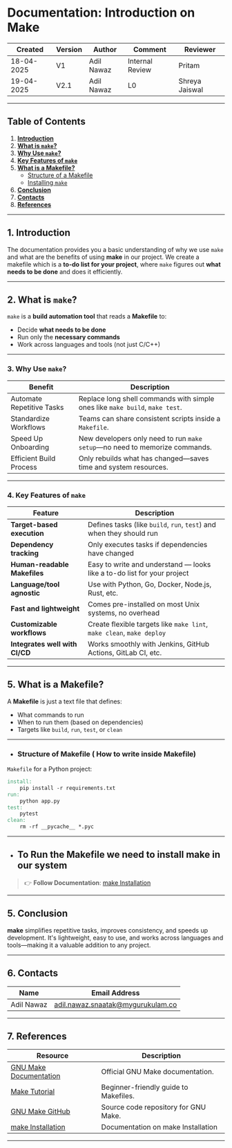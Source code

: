 
#  Documentation: Introduction on Make


| Created     | Version | Author        | Comment             | Reviewer         |
|-------------|---------|---------------|---------------------|------------------|
| 18-04-2025  | V1    | Adil Nawaz    |Internal Review      | Pritam           |
| 19-04-2025  | V2.1    | Adil Nawaz    |L0     | Shreya Jaiswal           |
---




##  Table of Contents

1. [**Introduction**](#1-introduction)  
2. [**What is `make`?**](#2-what-is-make)  
3. [**Why Use `make`?**](#3-why-use-make)  
4. [**Key Features of `make`**](#4-key-features-of-make)  
5. [**What is a Makefile?**](#5-what-is-a-makefile)  
   - [Structure of a Makefile](#structure-of-makefile--how-to-write-inside-makefile)  
   - [Installing `make`](#to-run-the-makefile-we-need-to-install-make-in-our-system)  
6. [**Conclusion**](#5-conclusion)  
7. [**Contacts**](#6-contacts)  
8. [**References**](#7-references)  

---


##  1. **Introduction**
The documentation provides you a basic understanding of why we use `make` and what are the benefits of using **make** in our project. We create a makefile which is a **to-do list for your project**, where `make` figures out **what needs to be done** and does it efficiently.

---

## 2. What is `make`?
`make` is a **build automation tool** that reads a **Makefile** to:
- Decide **what needs to be done**
- Run only the **necessary commands**
- Work across languages and tools (not just C/C++)

---



### 3. **Why Use `make`?**

| Benefit                        | Description                                                                 |
|-------------------------------|-----------------------------------------------------------------------------|
|  Automate Repetitive Tasks  | Replace long shell commands with simple ones like `make build`, `make test`. |
|  Standardize Workflows      | Teams can share consistent scripts inside a `Makefile`.                     |
|  Speed Up Onboarding        | New developers only need to run `make setup`—no need to memorize commands.  |
|  Efficient Build Process     | Only rebuilds what has changed—saves time and system resources.             |

---




### 4. **Key Features of `make`**

| Feature                     | Description                                                                 |
|----------------------------|-----------------------------------------------------------------------------|
|  **Target-based execution**   | Defines tasks (like `build`, `run`, `test`) and when they should run       |
|  **Dependency tracking**      | Only executes tasks if dependencies have changed                          |
|  **Human-readable Makefiles**| Easy to write and understand — looks like a to-do list for your project     |
|  **Language/tool agnostic**  | Use with Python, Go, Docker, Node.js, Rust, etc.                           |
|  **Fast and lightweight**     | Comes pre-installed on most Unix systems, no overhead                     |
|  **Customizable workflows**  | Create flexible targets like `make lint`, `make clean`, `make deploy`     |
|  **Integrates well with CI/CD** | Works smoothly with Jenkins, GitHub Actions, GitLab CI, etc.              |

---


## 5. What is a Makefile?

A **Makefile** is just a text file that defines:
- What commands to run
- When to run them (based on dependencies)
- Targets like `build`, `run`, `test`, or `clean`

---

  - ### Structure of Makefile ( How to write inside Makefile)

`Makefile` for a Python project:

```Makefile
install:
	pip install -r requirements.txt
run:
	python app.py
test:
	pytest
clean:
	rm -rf __pycache__ *.pyc
```
---


  - ## **To Run the Makefile we need to install make in our system**

> 👉 **Follow Documentation**: [make Installation](https://github.com/snaatak-Downtime-Crew/Documentation/blob/durgesh_scrums_40/common_stack/others/make/sop/README.md)
>  
---


##  5. **Conclusion**

**make** simplifies repetitive tasks, improves consistency, and speeds up development. It's lightweight, easy to use, and works across languages and tools—making it a valuable addition to any project.

---


## 6. Contacts

| Name         | Email Address                                 |
|--------------|-----------------------------------------------|
| Adil Nawaz | adil.nawaz.snaatak@mygurukulam.co           |

---

## 7. References

| **Resource**                     | **Description**                                    |
|----------------------------------|--------------------------------------------------|
| [GNU Make Documentation](https://www.gnu.org/software/make/) | Official GNU Make documentation.                |
| [Make Tutorial](https://opensource.com/article/18/8/what-how-makefile) | Beginner-friendly guide to Makefiles.           |
| [GNU Make GitHub](https://github.com/mirror/make) | Source code repository for GNU Make.             |
| [make Installation](https://github.com/snaatak-Downtime-Crew/Documentation/blob/durgesh_scrums_40/common_stack/others/make/sop/README.md)| Documentation on make Installation     |

---
